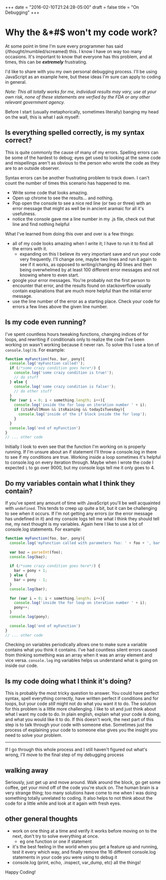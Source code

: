 +++
date = "2016-02-10T21:24:28-05:00"
draft = false
title = "On Debugging"
+++

# Why the &*#$ won't my code work?

At some point in time I'm sure every programmer has said (/thought/mumbled/screamed) this. I know I have on way too many occasions. It's important to know that everyone has this problem, and at times, this can be **_extremely_** frustrating. 

I'd like to share with you my own personal debugging process. I'll be using JavaScript as an example here, but these ideas I'm sure can apply to coding in general. 

*Note: This all totally works for me, individual results may vary, use at your own risk, none of these statements are verfied by the FDA or any other relevant government agency.*

Before I start (usually metaphorically, sometimes literally) banging my head on the wall, this is what I ask myself:

## Is everything spelled correctly, is my syntax correct?

This is quite commonly the cause of many of my errors. Spelling errors can be some of the hardest to debug; eyes get used to looking at the same code and mispellings aren't as obvious to the person who wrote the code as they are to an outside observer.

Syntax errors can be another frustrating problem to track down. I can't count the number of times this scenario has happened to me.

- Write some code that looks amazing.
- Open up chrome to see the results... and nothing.
- Pop open the console to see a nice red line (or two or three) with an error message that might as well be in ancient aramaic for all it's usefulness. 
- notice the console gave me a line number in my .js file, check out that line and find nothing helpful

What I've learned from doing this over and over is a few things:

- all of my code looks amazing when I write it; I have to run it to find all the errors with it.
  - expanding on this I believe its very important save and run your code very frequently. I'll change one, maybe two lines and run it again to see if it works, as opposed to writing/changing 40 lines and then being overwhelmed by at least 100 different error messages and not knowing where to even start.
- google your error messages. You're probably not the first person to encounter that error, and the results found on stackoverflow usually contain explanations that are much more helpful than the initial error message.
- use the line number of the error as a starting place. Check your code for errors a few lines above the given line number.

## Is my code even running?

I've spent countless hours tweaking functions, changing indices of for loops, and rewriting if conditionals only to realize the code I've been working on wasn't working because it never ran. To solve this I use a ton of `console.log()`s. For example:

```js
function myFunction(foo, bar, pony){
  console.log('myFunction called!');
  if (/*some crazy condition goes here*/) {
    console.log('some crazy condition is true!');
    // do stuff
  } else {
    console.log('some crazy condition is false!');
    // do other stuff
  }
  for (var i = 0; i < something.length; i++){
    console.log('inside the for loop on iteration number ' + i);
    if (itsAFullMoon && itsRaining && todayIsTuesday){
      console.log('inside of the if block inside the for loop');
    }
  }
  console.log('end of myFunction')
}
// ... other code
```

Initially I look to even see that the function I'm working on is properly running. If I'm unsure about an if statement I'll throw a console.log in there to see if my conditions are true. Working inside a loop sometimes it's helpful to console.log on every iteration through. Maybe when I wrote the code I expected `i` to go over 9000, but my console logs tell me it only goes to 4. 

## Do my variables contain what I think they contain?

If you've spent any amount of time with JavaScript you'll be well acquainted with `undefined`. This tends to creep up quite a bit, but it can be challenging to see when it occurs. If I'm not getting any errors (or the error message has undefined in it) and my console logs tell me what I think they should tell me, my next thought is my variables. Again here I like to use a lot of console.log statements. For example: 

```js
function myFunction(foo, bar, pony){
  console.log('myFunction called with parameters foo: ' + foo + ', bar: ' + bar + ', pony: ' + pony);
  
  var baz = parseInt(foo);
  console.log(baz);
  
  if (/*some crazy condition goes here*/) {
    bar = pony + 1;
  } else {
    bar = pony - 1;
  }
  console.log(bar);
  
  for (var i = 0; i < something.length; i++){
    console.log('inside the for loop on iteration number ' + i);
    pony++;
  }
  console.log(pony);
  
  console.log('end of myFunction')
}
// ... other code
```

Checking on variables periodically allows one to make sure a variable contains what you think it contains. I've had countless silent errors caused from thinking something was an array when it was an array element and vice versa. `console.log` ing variables helps us understand what is going on inside our code.

## Is my code doing what I think it's doing?

This is probably the most tricky question to answer. You could have perfect syntax, spell everything correctly, have written perfect if conditions and for loops, but your code *still* might not do what you want it to do. The solution for this problem is a little more challenging. I like to sit and just think about what I want my code to do. In plain english, explain what your code is doing, and what you would like it to do. If this doesn't work, the next part of this step is to talk through your code with someone else. Sometimes just the process of explaining your code to someone else gives you the insight you need to solve your problem.

------

If I go through this whole process and I still haven't figured out what's wrong, I'll move to the final step of my debugging process

## walking away

Seriously, just get up and move around. Walk around the block, go get some coffee, get your mind off of the code you're stuck on. The human brain is a very strange thing; too many solutions have come to me when I was doing something totally unrelated to coding. It also helps to not think about the code for a little while and look at it again with fresh eyes.

## other general thoughts

- work on one thing at a time and verify it works before moving on to the next, don't try to solve everything at once.
  - eg one function or one if statement
- it's the best feeling in the world when you get a feature up and running, test it every which way, and finally remove the 16 different console.log statements in your code you were using to debug it
- console.log (print, echo, .inspect, var_dump, etc) all the things! 

Happy Coding!
